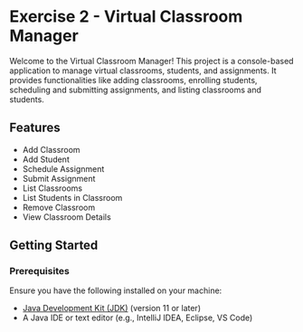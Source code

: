 # Exercise 2 - Virtual Classroom Manager

Welcome to the Virtual Classroom Manager! This project is a console-based application to manage virtual classrooms, students, and assignments. It provides functionalities like adding classrooms, enrolling students, scheduling and submitting assignments, and listing classrooms and students.

## Features

- Add Classroom
- Add Student
- Schedule Assignment
- Submit Assignment
- List Classrooms
- List Students in Classroom
- Remove Classroom
- View Classroom Details

## Getting Started

### Prerequisites

Ensure you have the following installed on your machine:

- [Java Development Kit (JDK)](https://www.oracle.com/java/technologies/javase-jdk11-downloads.html) (version 11 or later)
- A Java IDE or text editor (e.g., IntelliJ IDEA, Eclipse, VS Code)



